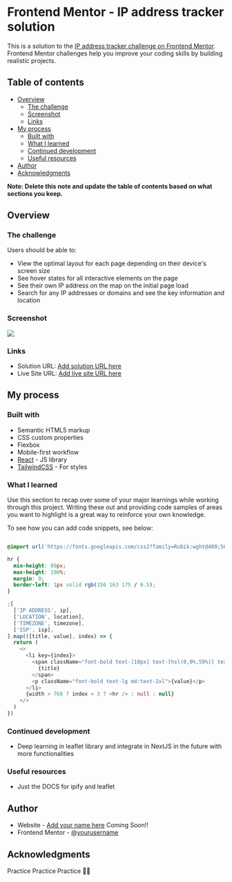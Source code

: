 # Frontend Mentor - IP address tracker solution

This is a solution to the [IP address tracker challenge on Frontend Mentor](https://www.frontendmentor.io/challenges/ip-address-tracker-I8-0yYAH0). Frontend Mentor challenges help you improve your coding skills by building realistic projects.

## Table of contents

- [Overview](#overview)
  - [The challenge](#the-challenge)
  - [Screenshot](#screenshot)
  - [Links](#links)
- [My process](#my-process)
  - [Built with](#built-with)
  - [What I learned](#what-i-learned)
  - [Continued development](#continued-development)
  - [Useful resources](#useful-resources)
- [Author](#author)
- [Acknowledgments](#acknowledgments)

**Note: Delete this note and update the table of contents based on what sections you keep.**

## Overview

### The challenge

Users should be able to:

- View the optimal layout for each page depending on their device's screen size
- See hover states for all interactive elements on the page
- See their own IP address on the map on the initial page load
- Search for any IP addresses or domains and see the key information and location

### Screenshot

![](./screenshot.jpg)

### Links

- Solution URL: [Add solution URL here](https://your-solution-url.com)
- Live Site URL: [Add live site URL here](https://your-live-site-url.com)

## My process

### Built with

- Semantic HTML5 markup
- CSS custom properties
- Flexbox
- Mobile-first workflow
- [React](https://reactjs.org/) - JS library
- [TailwindCSS](https://tailwindcss.com/) - For styles

### What I learned

Use this section to recap over some of your major learnings while working through this project. Writing these out and providing code samples of areas you want to highlight is a great way to reinforce your own knowledge.

To see how you can add code snippets, see below:

```html

```

```css
@import url('https://fonts.googleapis.com/css2?family=Rubik:wght@400;500;700&display=swap');

hr {
  min-height: 80px;
  max-height: 100%;
  margin: 0;
  border-left: 1px solid rgb(156 163 175 / 0.5);
}
```

```js
;[
  ['IP ADDRESS', ip],
  ['LOCATION', location],
  ['TIMEZONE', timezone],
  ['ISP', isp],
].map(([title, value], index) => {
  return (
    <>
      <li key={index}>
        <span className="font-bold text-[10px] text-[hsl(0,0%,59%)] text-center md:text-left">
          {title}
        </span>
        <p className="font-bold text-lg md:text-2xl">{value}</p>
      </li>
      {width > 768 ? index < 3 ? <hr /> : null : null}
    </>
  )
})
```

### Continued development

- Deep learning in leaflet library and integrate in NextJS in the future with more functionalities

### Useful resources

- Just the DOCS for ipify and leaflet

## Author

- Website - [Add your name here](https://www.your-site.com) Coming Soon!!
- Frontend Mentor - [@yourusername](https://www.frontendmentor.io/profile/yourusername)

## Acknowledgments

Practice Practice Practice 🎄🎄
